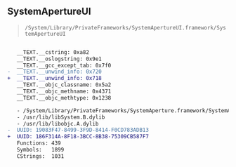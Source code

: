 ## SystemApertureUI

> `/System/Library/PrivateFrameworks/SystemApertureUI.framework/SystemApertureUI`

```diff

   __TEXT.__cstring: 0xa82
   __TEXT.__oslogstring: 0x9e1
   __TEXT.__gcc_except_tab: 0x7f0
-  __TEXT.__unwind_info: 0x720
+  __TEXT.__unwind_info: 0x718
   __TEXT.__objc_classname: 0x5a2
   __TEXT.__objc_methname: 0x4371
   __TEXT.__objc_methtype: 0x1238

   - /System/Library/PrivateFrameworks/SystemAperture.framework/SystemAperture
   - /usr/lib/libSystem.B.dylib
   - /usr/lib/libobjc.A.dylib
-  UUID: 19083F47-8499-3F9D-8414-F0CD783ADB13
+  UUID: 186F314A-8F18-3BCC-8B38-75309CB587F7
   Functions: 439
   Symbols:   1899
   CStrings:  1031

```
